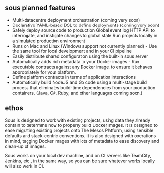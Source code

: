 ## sous planned features

- Multi-datacentre deployment orchestration (coming very soon)
- Declarative YAML-based DSL to define deployments (coming very soon)
- Safely deploy source code to production Global event log HTTP API
  to interrogate, and instigate changes to global state Run projects
  locally in a simulated production environment
- Runs on Mac and Linux (Windows support not currently planned) -
  Use the same tool for local development and in your CI pipeline
- Easily distribute shared configuration using the built-in sous
  server
- Automatically adds rich metadata to your Docker images - Run
  executable contracts against any Docker image, to ensure it behaves
  appropriately for your platform.
- Define platform contracts in terms of
  application interactions
- Automatically build NodeJS and Go code using
  a multi-stage build process that eliminates build-time dependencies from
  your production containers. (Java, C#, Ruby, and other languages coming
  soon.)

## ethos

Sous is designed to work with existing projects, using data they already
contain to determine how to properly build Docker images. It is designed
to ease migrating existing projects onto The Mesos Platform, using
sensible defaults and stack-centric conventions. It is also designed
with operations in mind, tagging Docker images with lots of metadata to
ease discovery and clean-up of images.

Sous works on your local dev machine, and on CI servers like TeamCity,
Jenkins, etc., in the same way, so you can be sure whatever works
locally will also work in CI.
